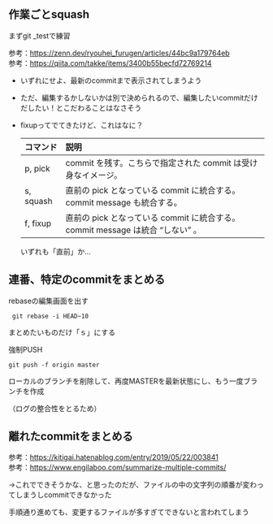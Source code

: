## 作業ごとsquash

まずgit _testで練習

参考：https://zenn.dev/ryouhei_furugen/articles/44bc9a179764eb  
参考：https://qiita.com/takke/items/3400b55becfd72769214
  　　　

- いずれにせよ、最新のcommitまで表示されてしまうよう

- ただ、編集するかしないかは別で決められるので、編集したいcommitだけだしたい！とこだわることはなさそう

- fixupってでてきたけど、これはなに？

  | コマンド  | 説明                                                         |
  | :-------- | :----------------------------------------------------------- |
  | p, pick   | commit を残す。こちらで指定された commit は受け身なイメージ。 |
  | s, squash | 直前の pick となっている commit に統合する。commit message も統合する。 |
  | f, fixup  | 直前の pick となっている commit に統合する。commit message は統合 “しない” 。 |

  いずれも「直前」か…

## 連番、特定のcommitをまとめる

rebaseの編集画面を出す

```
 git rebase -i HEAD~10
```

まとめたいものだけ「ｓ」にする

強制PUSH

```
git push -f origin master
```

ローカルのブランチを削除して、再度MASTERを最新状態にし、もう一度ブランチを作成

（ログの整合性をとるため）



## 離れたcommitをまとめる

参考：https://kitigai.hatenablog.com/entry/2019/05/22/003841  
参考：https://www.engilaboo.com/summarize-multiple-commits/

→これでできそうかな、と思ったのだが、ファイルの中の文字列の順番が変わってしまうしcommitできなかった

手順通り進めても、変更するファイルが多すぎてできないと言われてしまう



